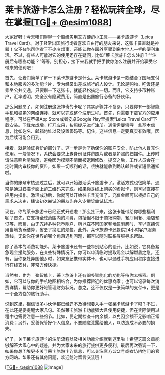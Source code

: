 # 莱卡旅游卡怎么注册？轻松玩转全球，尽在掌握[[TG💪+ @esim1088](https://t.me/s/esim1088)]

大家好呀！今天咱们聊聊一个超级实用又方便的小工具——莱卡旅游卡（Leica Travel Card）。对于经常出国旅行或者喜欢自由行的朋友来说，这张卡简直就是神器！它不仅能帮你省下不少麻烦事，还能让你在国外享受到像本地人一样的便利生活。不过，有些人可能对它的使用还存在疑问，比如“莱卡旅游卡怎么注册？”“注册后有哪些功能？”等等。别担心，接下来我就手把手教你怎么注册并开始享受它带来的便利吧！

首先，让我们简单了解一下莱卡旅游卡是什么。莱卡旅游卡是一款结合了国际支付和本地服务的多功能卡片，专为经常出差或旅行的人设计。无论是购物、吃饭还是乘坐公共交通，只要刷一下这张卡，就能轻松搞定一切。而且，它支持多币种账户，汇率透明，完全没有隐藏费用，简直是出国旅行必备的好伙伴。

那么问题来了，如何注册这张神奇的卡呢？其实步骤并不复杂，只要你有一部智能手机和稳定的网络连接，就可以完成整个注册过程。首先，你需要下载官方的应用程序。可以在苹果App Store或者安卓Google Play里搜索“Leica Travel Card”下载安装。下载完成后，打开应用，按照提示进行注册。通常需要填写一些基本信息，比如姓名、邮箱地址以及设置密码等。记住，这些信息一定要真实有效哦，因为后续可能会用到。

接着，就是验证身份的部分了。这一步是为了确保你的账户安全，防止他人冒充你使用。一般情况下，系统会要求上传身份证件的照片或者是护照的扫描件。上传时请注意照片清晰度，避免因为模糊不清而被退回修改。提交之后，工作人员会在一定时间内审核你的资料。如果一切顺利的话，很快就能收到确认邮件或者短信通知啦。

当你的账号审核通过之后，就可以开始激活莱卡旅游卡了。激活方式也很简单，通常是通过扫描卡面上的二维码来完成。如果你是线上购买的虚拟卡，则可以直接在应用内操作。激活成功后，你就可以开始往卡里充值了。充值金额可以根据自己的需求来决定，建议初次尝试的朋友先存入少量资金试试水。

现在，你的莱卡旅游卡已经正式开通啦！那么接下来，这张卡能带给你哪些福利呢？首先，它支持全球范围内的消费，包括但不限于商场购物、餐厅用餐、酒店预订等。而且，由于支持多种货币账户，所以在不同国家和地区消费时，可以直接使用当地货币结算，省去了换汇的烦恼。此外，莱卡旅游卡还提供24小时客户服务热线，无论你在世界的哪个角落遇到问题，都可以随时联系客服寻求帮助。

除了基本的消费功能外，莱卡旅游卡还有一些特别贴心的设计。比如说，它具备紧急现金援助服务，在某些特殊情况下，你可以申请临时提取现金以解燃眉之急。还有，当你身处异国他乡时，如果忘记携带实体卡，也可以通过手机应用程序直接进行在线支付，非常方便快捷。

当然啦，作为一张智能卡，莱卡旅游卡还有很多智能化的功能等待你去探索。例如，它可以与你的手机地图相结合，为你推荐附近的优惠商家；也可以记录每次消费详情，帮助你更好地管理财务状况。总之，这不仅仅是一张简单的支付卡，更是一个全方位的旅行助手。

说到这里，相信很多小伙伴都已经迫不及待想要入手一张莱卡旅游卡了吧？不过，在此还是要提醒大家几句。虽然莱卡旅游卡功能强大且使用便捷，但在实际使用过程中也需要注意一些细节。比如，要定期检查卡内余额，以免因余额不足影响正常消费；另外，妥善保管好个人信息，不要随意泄露给他人，以防造成不必要的损失。

好了，关于莱卡旅游卡的注册流程以及相关功能介绍就到这里啦！希望这篇文章能够解答大家心中的疑惑，并为大家未来的旅行提供更多便利。最后再次强调一下，如果你想了解更多关于莱卡旅游卡的信息，可以关注官方公众号或者访问他们的官方网站。如果还有其他问题，欢迎随时留言交流哦！

[[TG💪+ @esim1088](https://t.me/s/esim1088) ![Image](https://i.postimg.cc/4NQfJmqS/Snipaste-2025-05-13-00-14-12.png)]